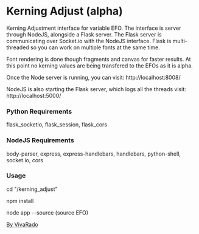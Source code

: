 Kerning Adjust (alpha)
===================

Kerning Adjustment interface for variable EFO.
The interface is server through NodeJS, alongside a Flask server.
The Flask server is communicating over Socket.io with the NodeJS interface.
Flask is multi-threaded so you can work on multiple fonts at the same time.

Font rendering is done though fragments and canvas for faster results.
At this point no kerning values are being transfered to the EFOs as it is alpha.

Once the Node server is running, you can visit: http://localhost:8008/

NodeJS is also starting the Flask server, which logs all the threads visit: http://localhost:5000/

### Python Requirements

flask_socketio, flask_session, flask_cors

### NodeJS Requirements

body-parser, express, express-handlebars, handlebars, python-shell, socket.io, cors

### Usage

cd "/kerning_adjust"

npm install

node app --source (source EFO)


[By VivaRado](https://www.vivarado.com)
